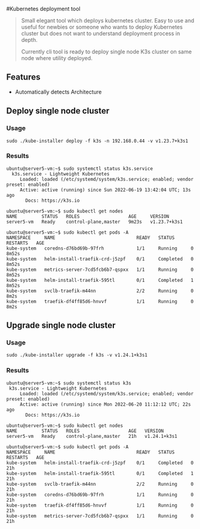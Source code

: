 #Kubernetes deployment tool
> Small elegant tool which deploys kubernetes cluster. Easy to use and useful for newbies or someone who wants to deploy
> Kubernetes cluster but does not want to understand deployment process in depth.
> 
> Currently cli tool is ready to deploy single node K3s cluster on same node where utility deployed.

## Features
- Automatically detects Architecture

## Deploy single node cluster
### Usage
```shell
sudo ./kube-installer deploy -f k3s -n 192.168.0.44 -v v1.23.7+k3s1
```

### Results
```shell
ubuntu@server5-vm:~$ sudo systemctl status k3s.service 
  k3s.service - Lightweight Kubernetes
     Loaded: loaded (/etc/systemd/system/k3s.service; enabled; vendor preset: enabled)
     Active: active (running) since Sun 2022-06-19 13:42:04 UTC; 13s ago
       Docs: https://k3s.io
```
```shell
ubuntu@server5-vm:~$ sudo kubectl get nodes
NAME         STATUS   ROLES                  AGE     VERSION
server5-vm   Ready    control-plane,master   9m23s   v1.23.7+k3s1

ubuntu@server5-vm:~$ sudo kubectl get pods -A
NAMESPACE     NAME                              READY   STATUS      RESTARTS   AGE
kube-system   coredns-d76bd69b-97frh            1/1     Running     0          8m52s
kube-system   helm-install-traefik-crd-j5zpf    0/1     Completed   0          8m52s
kube-system   metrics-server-7cd5fcb6b7-qspxx   1/1     Running     0          8m52s
kube-system   helm-install-traefik-595tl        0/1     Completed   1          8m52s
kube-system   svclb-traefik-m44nn               2/2     Running     0          8m2s
kube-system   traefik-df4ff85d6-hnvvf           1/1     Running     0          8m2s
```
## Upgrade single node cluster
### Usage
```shell
sudo ./kube-installer upgrade -f k3s -v v1.24.1+k3s1
```
### Results
```shell
ubuntu@server5-vm:~$ sudo systemctl status k3s
 k3s.service - Lightweight Kubernetes
     Loaded: loaded (/etc/systemd/system/k3s.service; enabled; vendor preset: enabled)
     Active: active (running) since Mon 2022-06-20 11:12:12 UTC; 22s ago
       Docs: https://k3s.io
```
```shell
ubuntu@server5-vm:~$ sudo kubectl get nodes
NAME         STATUS   ROLES                  AGE   VERSION
server5-vm   Ready    control-plane,master   21h   v1.24.1+k3s1

ubuntu@server5-vm:~$ sudo kubectl get pods -A
NAMESPACE     NAME                              READY   STATUS      RESTARTS   AGE
kube-system   helm-install-traefik-crd-j5zpf    0/1     Completed   0          21h
kube-system   helm-install-traefik-595tl        0/1     Completed   1          21h
kube-system   svclb-traefik-m44nn               2/2     Running     0          21h
kube-system   coredns-d76bd69b-97frh            1/1     Running     0          21h
kube-system   traefik-df4ff85d6-hnvvf           1/1     Running     0          21h
kube-system   metrics-server-7cd5fcb6b7-qspxx   1/1     Running     0          21h
```
